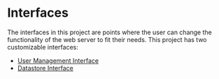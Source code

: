 # Interfaces
The interfaces in this project are points where the user can change the
functionality of the web server to fit their needs. This project has two
customizable interfaces:

- [User Management Interface](User-Management-Interface)
- [Datastore Interface](Datastore-Interface)
